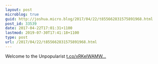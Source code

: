 ```yaml
---
layout: post
microblog: true
guid: http://joshua.micro.blog/2017/04/22/t855662831575891968.html
post_id: 33539
date: 2017-04-22T17:01:31+1100
lastmod: 2019-07-30T17:41:18+1100
type: post
url: /2017/04/22/t855662831575891968.html
---
```

Welcome to the Unpopularist [t.co/xRKelWAMW...](https://t.co/xRKelWAMWT)
